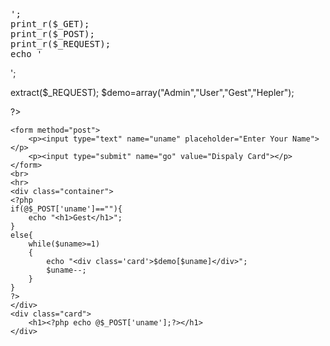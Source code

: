 <pre>
<?php
echo '<pre>';
print_r($_GET);
print_r($_POST);
print_r($_REQUEST);
echo '</pre>';
extract($_REQUEST);
$demo=array("Admin","User","Gest","Hepler");

?>

    <form method="post">
        <p><input type="text" name="uname" placeholder="Enter Your Name"></p>
        <p><input type="submit" name="go" value="Dispaly Card"></p>
    </form>
    <br>
    <hr>
    <div class="container">
    <?php
    if(@$_POST['uname']==""){
        echo "<h1>Gest</h1>";
    }
    else{
        while($uname>=1)
        {
            echo "<div class='card'>$demo[$uname]</div>";
            $uname--;
        }
    }
    ?>
    </div>
    <div class="card">
        <h1><?php echo @$_POST['uname'];?></h1>
    </div>


</body>

</html>
</pre>
